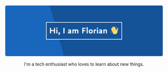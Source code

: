 [![Hi, I am Florian! 👋](https://raw.githubusercontent.com/fscholdei/fscholdei/master/github_static.png)](https://scholdei.eu/)
<p align='center'>I'm a tech enthusiast who loves to learn about new things.</p>
